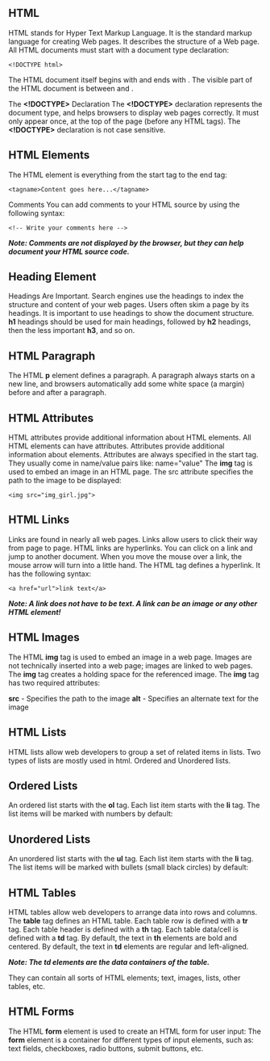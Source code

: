 ## HTML
HTML stands for Hyper Text Markup Language. It is the standard markup language for creating Web pages. It describes the structure of a Web page. 
All HTML documents must start with a document type declaration: 

```<!DOCTYPE html>```

The HTML document itself begins with <html> and ends with </html>.
The visible part of the HTML document is between <body> and </body>.

The **<!DOCTYPE>** Declaration
The **<!DOCTYPE>** declaration represents the document type, and helps browsers to display web pages correctly.
It must only appear once, at the top of the page (before any HTML tags).
The **<!DOCTYPE>** declaration is not case sensitive.

## HTML Elements
The HTML element is everything from the start tag to the end tag:

```<tagname>Content goes here...</tagname>```

Comments
You can add comments to your HTML source by using the following syntax:

```<!-- Write your comments here -->```

***Note: Comments are not displayed by the browser, but they can help document your HTML source code.***

## Heading Element
Headings Are Important. Search engines use the headings to index the structure and content of your web pages.
Users often skim a page by its headings. It is important to use headings to show the document structure.
**h1** headings should be used for main headings, followed by **h2** headings, then the less important **h3**, and so on.

## HTML Paragraph
The HTML **p** element defines a paragraph.
A paragraph always starts on a new line, and browsers automatically add some white space (a margin) before and after a paragraph.

## HTML Attributes
HTML attributes provide additional information about HTML elements. All HTML elements can have attributes. Attributes provide additional information about elements. Attributes are always specified in the start tag. They usually come in name/value pairs like: name="value"
The **img** tag is used to embed an image in an HTML page. The src attribute specifies the path to the image to be displayed:
  
```<img src="img_girl.jpg">```

## HTML Links
Links are found in nearly all web pages. Links allow users to click their way from page to page.
HTML links are hyperlinks. You can click on a link and jump to another document. When you move the mouse over a link, the mouse arrow will turn into a little hand.
The HTML <a> tag defines a hyperlink. It has the following syntax:
  
```<a href="url">link text</a>```

***Note: A link does not have to be text. A link can be an image or any other HTML element!***

## HTML Images
The HTML **img** tag is used to embed an image in a web page. Images are not technically inserted into a web page; images are linked to web pages. The **img** tag creates a holding space for the referenced image.
The **img** tag has two required attributes:

**src** - Specifies the path to the image
**alt** - Specifies an alternate text for the image

## HTML Lists
HTML lists allow web developers to group a set of related items in lists. Two types of lists are mostly used in html. Ordered and Unordered lists.

## Ordered Lists 
An ordered list starts with the **ol** tag. Each list item starts with the **li** tag.
The list items will be marked with numbers by default:

## Unordered Lists
An unordered list starts with the **ul** tag. Each list item starts with the **li** tag.
The list items will be marked with bullets (small black circles) by default:

## HTML Tables
HTML tables allow web developers to arrange data into rows and columns.
The **table** tag defines an HTML table.
Each table row is defined with a **tr** tag. Each table header is defined with a **th** tag. Each table data/cell is defined with a **td** tag.
By default, the text in **th** elements are bold and centered.
By default, the text in **td** elements are regular and left-aligned.

***Note: The **td** elements are the data containers of the table.***

They can contain all sorts of HTML elements; text, images, lists, other tables, etc.	

## HTML Forms
The HTML **form** element is used to create an HTML form for user input:
The **form** element is a container for different types of input elements, such as: text fields, checkboxes, radio buttons, submit buttons, etc.
